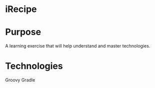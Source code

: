 iRecipe
=======

Purpose
=======
A learning exercise that will help understand and master technologies.  

Technologies
=======
Groovy
Gradle
